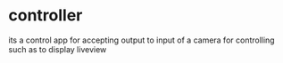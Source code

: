 # controller
its a control app for accepting output to input of a camera for controlling such as to display liveview 
